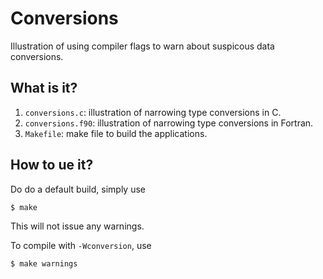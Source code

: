 # Conversions
Illustration of using compiler flags to warn about suspicous data
conversions.

## What is it?
1. `conversions.c`: illustration of narrowing type conversions in C.
1. `conversions.f90`: illustration of narrowing type conversions in
    Fortran.
1. `Makefile`: make file to build the applications.

## How to ue it?
Do do a default build, simply use
```bash
$ make
```
This will not issue any warnings.

To compile with `-Wconversion`, use
```bash
$ make warnings
```
